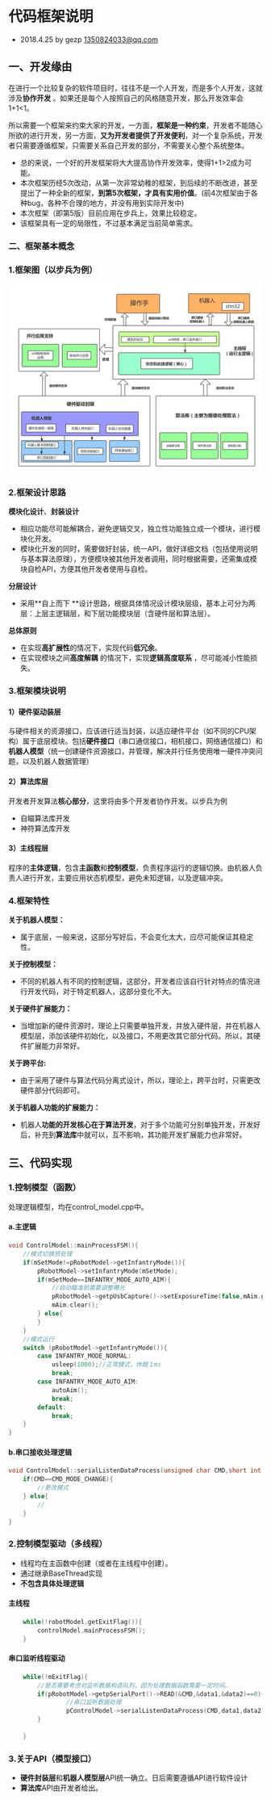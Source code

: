 # 代码框架说明

* 2018.4.25 by gezp 1350824033@qq.com

## 一、开发缘由

​        在进行一个比较复杂的软件项目时，往往不是一个人开发，而是多个人开发，这就涉及**协作开发** 。如果还是每个人按照自己的风格随意开发，那么开发效率会1+1<1。

​        所以需要一个框架来约束大家的开发，一方面，**框架是一种约束**，开发者不能随心所欲的进行开发，另一方面，**又为开发者提供了开发便利**，对一个复杂系统，开发者只需要遵循框架，只需要关系自己开发的部分，不需要关心整个系统整体。

* 总的来说，一个好的开发框架将大大提高协作开发效率，使得1+1>2成为可能。
* 本次框架历经5次改动，从第一次非常幼稚的框架，到后续的不断改进，甚至提出了一种全新的框架，**到第5次框架，才具有实用价值**。(前4次框架由于各种bug，各种不合理的地方，并没有用到实际开发中)
* 本次框架（即第5版）目前应用在步兵上，效果比较稳定。
* 该框架具有一定的局限性，不过基本满足当前简单需求。

### 二、框架基本概念

### 1.框架图（以步兵为例）

![](img/系统架构设计(步兵).png)

### 2.框架设计思路

**模块化设计**、**封装设计** 

* 相应功能尽可能解耦合，避免逻辑交叉，独立性功能独立成一个模块，进行模块化开发。
* 模块化开发的同时，需要做好封装，统一API，做好详细文档（包括使用说明与基本算法原理），方便模块被其他开发者调用，同时根据需要，还需集成模块自检API，方便其他开发者使用与自检。

**分层设计** 

* 采用**自上而下 **设计思路，根据具体情况设计模块层级，基本上可分为两层：上层主逻辑层，和下层功能模块层（含硬件层和算法层）。 

**总体原则**

- 在实现**高扩展性**的情况下，实现代码**低冗余**。
- 在实现模块之间**高度解耦** 的情况下，实现**逻辑高度联系** ，尽可能减小性能损失。

### 3.框架模块说明

#### 1）硬件驱动装层

与硬件相关的资源接口，应该进行适当封装，以适应硬件平台（如不同的CPU架构）属于底层模块。包括**硬件接口**（串口通信接口，相机接口，网络通信接口）和**机器人模型**（统一创建硬件资源接口，并管理，解决并行任务使用唯一硬件冲突问题，以及机器人数据管理）

#### 2）算法库层

开发者开发算法**核心部分**，这里将由多个开发者协作开发。以步兵为例

* 自瞄算法库开发
* 神符算法库开发

#### 3）主线程层

程序的**主体逻辑**，包含**主函数**和**控制模型**，负责程序运行的逻辑切换。由机器人负责人进行开发，主要应用状态机模型，避免未知逻辑，以及逻辑冲突。

### 4.框架特性

**关于机器人模型：**

* 属于底层，一般来说，这部分写好后，不会变化太大，应尽可能保证其稳定性。

**关于控制模型：**

* 不同的机器人有不同的控制逻辑，这部分，开发者应该自行针对特点的情况进行开发代码，对于特定机器人，这部分变化不大。

**关于硬件扩展能力：**

* 当增加新的硬件资源时，理论上只需要单独开发，并放入硬件层，并在机器人模型层，添加该硬件初始化，以及接口，不用更改其它部分代码。所以，其硬件扩展能力非常好。

**关于跨平台:**

* 由于采用了硬件与算法代码分离式设计，所以，理论上，跨平台时，只需更改硬件部分代码即可。

**关于机器人功能的扩展能力：**

* 机器人**功能的开发核心在于算法开发**，对于多个功能可分别单独开发，开发好后，补充到**算法库**中就可以，互不影响，其功能开发扩展能力也非常好。

## 三、代码实现

### 1.控制模型（函数）

处理逻辑模型，均在control_model.cpp中。

#### a.主逻辑

```c++
void ControlModel::mainProcessFSM(){
    //模式切换预处理
    if(mSetMode!=pRobotModel->getInfantryMode()){
        pRobotModel->setInfantryMode(mSetMode);
        if(mSetMode==INFANTRY_MODE_AUTO_AIM){
            //自动瞄准前需要调整曝光
            pRobotModel->getpUsbCapture()->setExposureTime(false,mAim.getExposureValue());
            mAim.clear();
        } else{
        }
    }
    //模式运行
    switch (pRobotModel->getInfantryMode()){
        case INFANTRY_MODE_NORMAL:
            usleep(1000);//正常模式，休眠１ms
            break;
        case INFANTRY_MODE_AUTO_AIM:
            autoAim();
            break;
        default:
            break;
    }
}
```

#### b.串口接收处理逻辑

```c++
void ControlModel::serialListenDataProcess(unsigned char CMD,short int data1,short int data2) {
    if(CMD==CMD_MODE_CHANGE){
        //更改模式
    } else{
        //
    }
}
```

### 2.控制模型驱动（多线程）

* 线程均在主函数中创建（或者在主线程中创建）。
* 通过继承BaseThread实现
* **不包含具体处理逻辑** 

#### 主线程

```c++
    while(!robotModel.getExitFlag()){
        controlModel.mainProcessFSM();
    }
```

#### 串口监听线程驱动

```c++
    while(!mExitFlag){
        //是否需要考虑对监听数据构造队列，因为处理数据函数需要一定时间。
        if(pRobotModel->getpSerialPort()->READ(&CMD,&data1,&data2)==0){
                //串口监听数据处理
                pControlModel->serialListenDataProcess(CMD,data1,data2);
        }

    }
```

### 3.关于API（模型接口）

- **硬件封装层**和**机器人模型层**API统一确立。日后需要遵循API进行软件设计
- **算法库**API由开发者给出。
